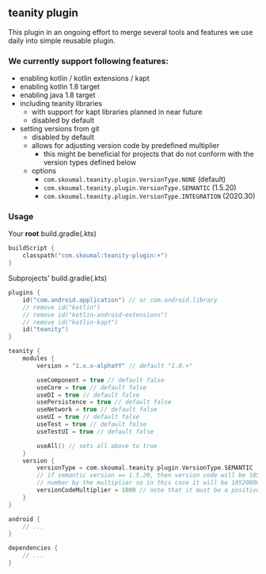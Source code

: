 ## teanity plugin

This plugin in an ongoing effort to merge several tools and features we use daily into simple 
reusable plugin. 

### We currently support following features:
 
* enabling kotlin / kotlin extensions / kapt
* enabling kotlin 1.8 target
* enabling java 1.8 target
* including teanity libraries
    * with support for kapt libraries planned in near future
    * disabled by default
* setting versions from git
    * disabled by default
    * allows for adjusting version code by predefined multiplier
        * this might be beneficial for projects that do not conform with the version types defined below
    * options
        * `com.skoumal.teanity.plugin.VersionType.NONE` (default)
        * `com.skoumal.teanity.plugin.VersionType.SEMANTIC` (1.5.20)
        * `com.skoumal.teanity.plugin.VersionType.INTEGRATION` (2020.30)

### Usage

Your **root** build.gradle(.kts)

```kotlin
buildScript {
    classpath("com.skoumal:teanity-plugin:+")
}
```

Subprojects' build.gradle(.kts)

```kotlin
plugins {
    id("com.android.application") // or com.android.library
    // remove id("kotlin")
    // remove id("kotlin-android-extensions")
    // remove id("kotlin-kapt")
    id("teanity")
}

teanity {
    modules {
        version = "1.x.x-alphaYY" // default "1.0.+"

        useComponent = true // default false
        useCore = true // default false
        useDI = true // default false
        usePersistence = true // default false
        useNetwork = true // default false
        useUI = true // default false
        useTest = true // default false
        useTestUI = true // default false

        useAll() // sets all above to true
    }
    version {
        versionType = com.skoumal.teanity.plugin.VersionType.SEMANTIC
        // if semantic version == 1.5.20, then version code will be 10520. you can offset this 
        // number by the multiplier so in this case it will be 10520000
        versionCodeMultiplier = 1000 // note that it must be a positive number, defaults to 1
    }
}

android {
    // ...
}

dependencies {
    // ...
}
```